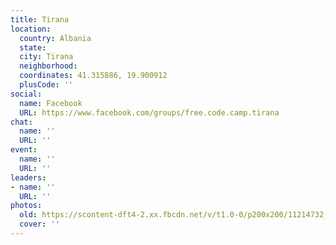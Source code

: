 ```yaml
---
title: Tirana
location:
  country: Albania
  state: 
  city: Tirana
  neighborhood: 
  coordinates: 41.315886, 19.900912
  plusCode: ''
social:
  name: Facebook
  URL: https://www.facebook.com/groups/free.code.camp.tirana
chat:
  name: ''
  URL: ''
event:
  name: ''
  URL: ''
leaders:
- name: ''
  URL: ''
photos:
  old: https://scontent-dft4-2.xx.fbcdn.net/v/t1.0-0/p200x200/11214732_10101794615313761_5324713653724896364_n.jpg?oh=f1a8fd03007b3821dc55ed3808b1e7a3&oe=5957244D
  cover: ''
---
```

